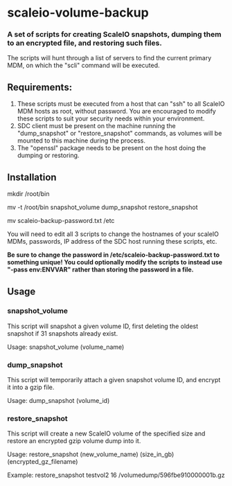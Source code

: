 # scaleio-volume-backup

### A set of scripts for creating ScaleIO snapshots, dumping them to an encrypted file, and restoring such files.

The scripts will hunt through a list of servers to find the current primary MDM, on which the "scli" command will be executed.

## Requirements:

1. These scripts must be executed from a host that can "ssh" to all ScaleIO MDM hosts as root, without password. You are encouraged to modify these scripts to suit your security needs within your environment.
2. SDC client must be present on the machine running the "dump_snapshot" or "restore_snapshot" commands, as volumes will be mounted to this machine during the process.
3. The "openssl" package needs to be present on the host doing the dumping or restoring.

## Installation

mkdir /root/bin

mv -t /root/bin snapshot_volume dump_snapshot restore_snapshot

mv scaleio-backup-password.txt /etc

You will need to edit all 3 scripts to change the hostnames of your scaleIO MDMs, passwords, IP address of the SDC host running these scripts, etc.

__**Be sure to change the password in /etc/scaleio-backup-password.txt to something unique! You could optionally modify the scripts to instead use "-pass env:ENVVAR" rather than storing the password in a file.**__

## Usage


### snapshot_volume

 This script will snapshot a given volume ID, first deleting the oldest snapshot if 31 snapshots already exist.

 Usage: snapshot_volume (volume_name)


### dump_snapshot

 This script will temporarily attach a given snapshot volume ID, and encrypt it into a gzip file.

 Usage: dump_snapshot (volume_id)


### restore_snapshot

 This script will create a new ScaleIO volume of the specified size and restore an encrypted gzip volume dump into it.

 Usage: restore_snapshot (new_volume_name) (size_in_gb) (encrypted_gz_filename)

 Example: restore_snapshot testvol2 16 /volumedump/596fbe910000001b.gz
